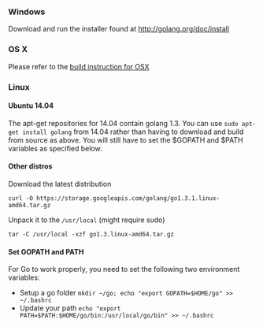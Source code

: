 ### Windows 

Download and run the installer found at http://golang.org/doc/install


### OS X
Please refer to the [build instruction for OSX](https://github.com/ethereum/go-ethereum/wiki/Building-Instructions-for-Mac)

### Linux

#### Ubuntu 14.04 

The apt-get repositories for 14.04 contain golang 1.3. You can use `sudo apt-get install golang` from 14.04 rather than having to download and build from source as above. You will still have to set the $GOPATH and $PATH variables as specified below.

#### Other distros
Download the latest distribution

`curl -O https://storage.googleapis.com/golang/go1.3.1.linux-amd64.tar.gz`

Unpack it to the `/usr/local` (might require sudo)

`tar -C /usr/local -xzf go1.3.linux-amd64.tar.gz`

#### Set GOPATH and PATH

For Go to work properly, you need to set the following two environment variables:

- Setup a go folder `mkdir ~/go; echo "export GOPATH=$HOME/go" >> ~/.bashrc` 
- Update your path `echo "export PATH=$PATH:$HOME/go/bin:/usr/local/go/bin" >> ~/.bashrc` 

